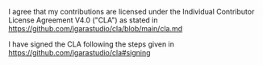 <!-- Please read the contribution guidelines before submitting a pull request. -->
<!-- By submitting this pull request, you agree that your contributions are
     licensed under the Individual Contributor License Agreement V4.0. -->
<!-- If you're a first-time contributor, please sign the CLA
     as indicated in https://github.com/igarastudio/cla#signing
     and acknowledge it by leaving the statement below. -->

I agree that my contributions are licensed under the Individual Contributor License Agreement V4.0 ("CLA") as stated in https://github.com/igarastudio/cla/blob/main/cla.md

I have signed the CLA following the steps given in https://github.com/igarastudio/cla#signing
